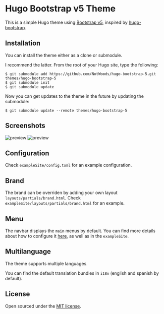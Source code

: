 # Hugo Bootstrap v5 Theme

This is a simple Hugo theme using [Bootstrap v5](https://getbootstrap.com/), inspired by [hugo-bootstrap](https://github.com/Xzya/hugo-bootstrap).

## Installation

You can install the theme either as a clone or submodule.

I recommend the latter. From the root of your Hugo site, type the following:

```shell
$ git submodule add https://github.com/NotWoods/hugo-bootstrap-5.git themes/hugo-bootstrap-5
$ git submodule init
$ git submodule update
```

Now you can get updates to the theme in the future by updating the submodule:

```
$ git submodule update --remote themes/hugo-bootstrap-5
```

## Screenshots

![preview](https://raw.githubusercontent.com/NotWoods/hugo-bootstrap-5/master/images/screenshot.png)
![preview](https://raw.githubusercontent.com/NotWoods/hugo-bootstrap-5/master/images/screenshot2.png)

## Configuration

Check `exampleSite/config.toml` for an example configuration.

## Brand

The brand can be overriden by adding your own layout `layouts/partials/brand.html`. Check `exampleSite/layouts/partials/brand.html` for an example.

## Menu

The navbar displays the `main` menus by default. You can find more details about how to configure it [here](https://gohugo.io/templates/menu-templates/), as well as in the `exampleSite`.

## Multilanguage

The theme supports multiple languages.

You can find the default translation bundles in `i18n` (english and spanish by default).

## License

Open sourced under the [MIT license](./LICENSE.md).
